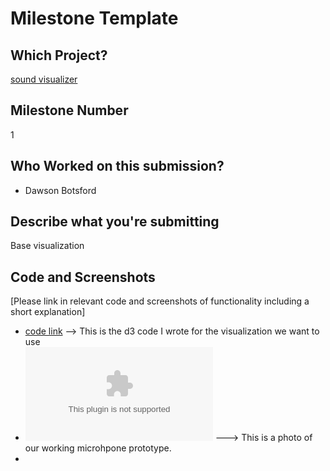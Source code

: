 # Milestone Template

## Which Project?
[sound visualizer](https://github.com/dawsonbotsford/soundvisualizer)

## Milestone Number
1

## Who Worked on this submission?
* Dawson Botsford

## Describe what you're submitting
Base visualization

## Code and Screenshots
[Please link in relevant code and screenshots of functionality including a short explanation]
* [code link](www.code.org) --> This is the d3 code I wrote for the visualization we want to use
* ![screenshot](www.example.com) ---> This is a photo of our working microhpone prototype.
* 

